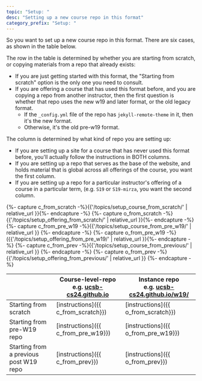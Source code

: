 ```yaml
---
topic: "Setup: "
desc: "Setting up a new course repo in this format"
category_prefix: "Setup: "
---
```


So you want to set up a new course repo in this format.  There are six cases, as shown in the table below.

The row in the table is determined by whether you are starting from scratch, or copying materials from a repo that already exists:

* If you are just getting started with this format, the "Starting from scratch" option is the only one you need to consult.
* If you are offering a course that has used this format before, and you are copying a repo from another instructor, then the first question is whether that repo uses the new w19 and later format, or the old legacy format.
   * If the `_config.yml` file of the repo has `jekyll-remote-theme` in it, then it's the new format.
   * Otherwise, it's the old pre-w19 format.

The column is determined by what kind of repo you are setting up:
* If you are setting up a site for a course that has never used this format before, you'll actually follow the instructions in BOTH columns.
* If you are setting up a repo that serves as the base of the website, and holds material that is global across all offerings of the course,  you want the first column.
* If you are setting up a repo for a particular instructor's offering of a course in a particular term, (e.g. `S19` or `S19-mirza`, you want the second column.


{%- capture c_from_scratch -%}{{'/topics/setup_course_from_scratch/' | relative_url }}{%- endcapture -%}
{%- capture o_from_scratch -%}{{'/topics/setup_offering_from_scratch/' | relative_url }}{%- endcapture -%}
{%- capture c_from_pre_w19 -%}{{'/topics/setup_course_from_pre_w19/' | relative_url }} {%- endcapture -%}
{%- capture o_from_pre_w19 -%}({{'/topics/setup_offering_from_pre_w19/' | relative_url }}{%- endcapture -%}
{%- capture c_from_prev -%}{{'/topics/setup_course_from_previous/' | relative_url }} {%- endcapture -%}
{%- capture o_from_prev -%}{{'/topics/setup_offering_from_previous/' | relative_url }} {%- endcapture -%}

|    | Course-level-repo <br> e.g. [ucsb-cs24.github.io](https://ucsb-cs24.github.io) | Instance repo <br> e.g. [ucsb-cs24.github.io/w19/](https://ucsb-cs24.github.io/w19/) |
|---|---|---|
| Starting from scratch   | [instructions]({{ c_from_scratch}})  | [instructions]({{ o_from_scratch}}) | 
| Starting from pre-W19 repo  | [instructions]({{ c_from_pre_w19}}) | [instructions]({{ o_from_pre_w19}})  | 
| Starting from a previous post W19 repo  | [instructions]({{ c_from_prev}})  | [instructions]({{ o_from_prev}})  | 
